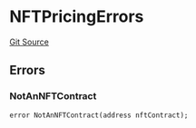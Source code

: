 # NFTPricingErrors
[Git Source](https://github.com/thrackle-io/tron/blob/3811b4273256819e871165284a320ac92fbb3641/src/common/IErrors.sol)


## Errors
### NotAnNFTContract

```solidity
error NotAnNFTContract(address nftContract);
```

